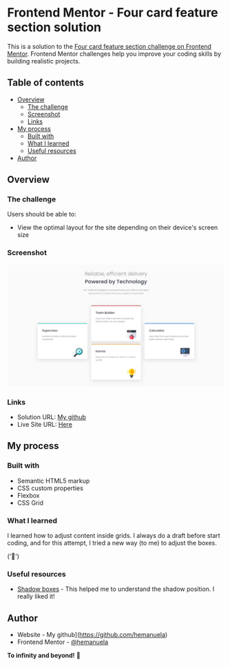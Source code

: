 # Frontend Mentor - Four card feature section solution

This is a solution to the [Four card feature section challenge on Frontend Mentor](https://www.frontendmentor.io/challenges/four-card-feature-section-weK1eFYK). Frontend Mentor challenges help you improve your coding skills by building realistic projects. 

## Table of contents

- [Overview](#overview)
  - [The challenge](#the-challenge)
  - [Screenshot](#screenshot)
  - [Links](#links)
- [My process](#my-process)
  - [Built with](#built-with)
  - [What I learned](#what-i-learned)
  - [Useful resources](#useful-resources)
- [Author](#author)


## Overview

### The challenge

Users should be able to:

- View the optimal layout for the site depending on their device's screen size

### Screenshot

![](https://github.com/hemanuela/four-card-feature-section-master/blob/main/design/my-screenshot.jpg)


### Links

- Solution URL: [My github](https://github.com/hemanuela/four-card-feature-section-master)
- Live Site URL: [Here](https://hemanuela.github.io/four-card-feature-section-master/)

## My process

### Built with

- Semantic HTML5 markup
- CSS custom properties
- Flexbox
- CSS Grid


### What I learned

I learned how to adjust content inside grids. I always do a draft before start coding, and for this attempt, I tried a new way (to me) to adjust the boxes.

('🎉')




### Useful resources

- [Shadow boxes](hhttps://getcssscan.com/css-box-shadow-examples) - This helped me to understand the shadow position. I really liked it! 


## Author

- Website - My github](https://github.com/hemanuela)
- Frontend Mentor - [@hemanuela](https://www.frontendmentor.io/profile/hemanuela)



**To infinity and beyond!** 🚀
